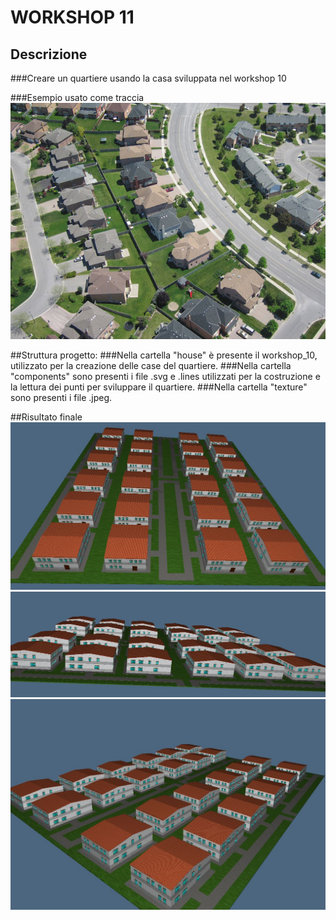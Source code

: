 # WORKSHOP 11

## Descrizione
###Creare un quartiere usando la casa sviluppata nel workshop 10

###Esempio usato come traccia
![alt text](https://github.com/AdR21/ggpl/blob/master/2017-01-27/images/quartiere%20finale.jpg)

##Struttura progetto:
###Nella cartella "house" è presente il workshop_10, utilizzato per la creazione delle case del quartiere.
###Nella cartella "components" sono presenti i file .svg e .lines utilizzati per la costruzione e la lettura dei punti per sviluppare il quartiere.
###Nella cartella "texture" sono presenti i file .jpeg.

##Risultato finale
![alt text](https://github.com/AdR21/ggpl/blob/master/2017-01-27/images/Cattura.JPG)
![alt text](https://github.com/AdR21/ggpl/blob/master/2017-01-27/images/Cattura1.JPG)
![alt text](https://github.com/AdR21/ggpl/blob/master/2017-01-27/images/Cattura2.JPG)

